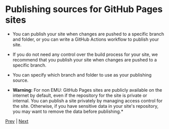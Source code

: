 # Publishing sources for GitHub Pages sites

- You can publish your site when changes are pushed to a specific branch and folder, or you can write a GitHub Actions workflow to publish your site.

- If you do not need any control over the build process for your site, we recommend that you publish your site when changes are pushed to a specific branch.

- You can specify which branch and folder to use as your publishing source.

- **Warning:** For non EMU: GitHub Pages sites are publicly available on the internet by default, even if the repository for the site is private or internal. You can publish a site privately by managing access control for the site. Otherwise, if you have sensitive data in your site's repository, you may want to remove the data before publishing.*

[Prev](Page4.md) | [Next](Page6.md)